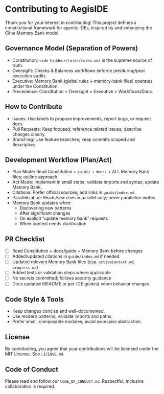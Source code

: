 # Contributing to AegisIDE

Thank you for your interest in contributing! This project defines a constitutional framework for agentic IDEs, inspired by and enhancing the Cline Memory Bank model.

## Governance Model (Separation of Powers)
- Constitution: `<ide hidden>/rules/rules.xml` is the supreme source of truth.
- Oversight: Checks & Balances workflows enforce pre/during/post execution audits.
- Executive: Memory Bank (global rules + memory-bank files) operates under the Constitution.
- Precedence: Constitution > Oversight > Executive > Workflows/Docs.

## How to Contribute
- Issues: Use labels to propose improvements, report bugs, or request docs.
- Pull Requests: Keep focused; reference related issues; describe changes clearly.
- Branching: Use feature branches; keep commits scoped and descriptive.

## Development Workflow (Plan/Act)
- Plan Mode: Read Constitution + `guide/` + `docs/` + ALL Memory Bank files; outline approach.
- Act Mode: Implement in small steps; validate imports and syntax; update Memory Bank.
- Citations: Prefer official sources; add links in `guide/index.md`.
- Parallelization: Reads/searches in parallel only; never parallelize writes.
- Memory Bank updates when:
  - Discovering new patterns
  - After significant changes
  - On explicit “update memory bank” requests
  - When context needs clarification

## PR Checklist
- [ ] Read Constitution + docs/guide + Memory Bank before changes
- [ ] Added/updated citations in `guide/index.md` if needed
- [ ] Updated relevant Memory Bank files (esp. `activeContext.md`, `progress.md`)
- [ ] Added tests or validation steps where applicable
- [ ] No secrets committed; follows security guidance
- [ ] Docs updated (README or per-IDE guides) when behavior changes

## Code Style & Tools
- Keep changes concise and well-documented.
- Use modern patterns; validate imports and paths.
- Prefer small, composable modules; avoid excessive abstraction.

## License
By contributing, you agree that your contributions will be licensed under the MIT License. See `LICENSE.md`.

## Code of Conduct
Please read and follow our `CODE_OF_CONDUCT.md`. Respectful, inclusive collaboration is required.

